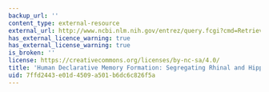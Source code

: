 ```yaml
---
backup_url: ''
content_type: external-resource
external_url: http://www.ncbi.nlm.nih.gov/entrez/query.fcgi?cmd=Retrieve&db=PubMed&dopt=Citation&list_uids=12201636
has_external_licence_warning: true
has_external_license_warning: true
is_broken: ''
license: https://creativecommons.org/licenses/by-nc-sa/4.0/
title: 'Human Declarative Memory Formation: Segregating Rhinal and Hippocampal Contributions'
uid: 7ffd2443-e01d-4509-a501-b6dc6c826f5a
---
```

